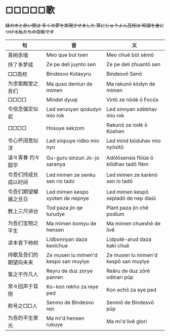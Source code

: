# □□□□□歌

<del lang="ja">緑の木と赤い壁は
多くの夢を実現させました
第にじゅうよん高校は
知識を身につける私たちの宮殿です</del>

|句|音|义|
|-|-|-|
|青树赤墙|Meo que but tsen|Meo chuè būt sèmō|
|持了多梦成|Ze pe deli juynto sen|Ze pe deli zhuantō sen|
|□□高校|Bindesvo Kotaxyru|Bindesvō Senō|
|为求索殿堂之吾们|Ma quso dentun de mimen|Ma rakunō kōdyn de mimen|
|□□□□|Mindet dyuqi|Virtō ze nōdè ō Focūs|
|令信念强定似岩|Led serunyan qodudyn mio rok|Led xinnyan sdèbhav mio rok|
|□□□□|Hosuye sekzom|Rakunō ze iodè ō Koshen|
|令心怀阔宽似洋|Led xinpuye ridbo mio nyo|Led mind bōduhav mio nyōsitō|
|滚々青春  灼々韶华|Gu-guru sinzun  Jo-jo saranya|Adōlōsensis flōüe ō kilidhav tadō flèm|
|令吾们持成长成以时间|Led mimen ze senku sen rio tado|Led mimen ze karènō sen io tadō|
|令吾们期望耀展之旦日|Led mimen kespo xyoten de nepnye|Led mimen kespō sepladō de nep diaüi|
|教上三尺讲台|Tod paza jin qe turudye|Plant paza jin chē podium|
|为吾们宝物之平生|Ma mimen bomyu de hensen|Ma mimen chueshē de livê|
|读本音下柿树|Lidbonnyan daza kexichue|Lidputè-arud daza kaki chuè|
|持歌及吾们的期望向未来|Ze musen lu mimen'd kespo san muylye|Ze musen lu mimen'd kespō san muylye|
|誓之不作凡人|Reyru de duz zorye panren|Reäru de duz zōrè odinari pūp|
|常々回声于耳侧|Ko-kon rekho za reye ped|Kon echō za eye ped|
|称号之□□人|Senmo de Bindesvo ren|Senmō de Bindesvō pūp|
|为吾的平生荣光|Ma mi'd hensen rukuye|Ma mi'd livê glori|
